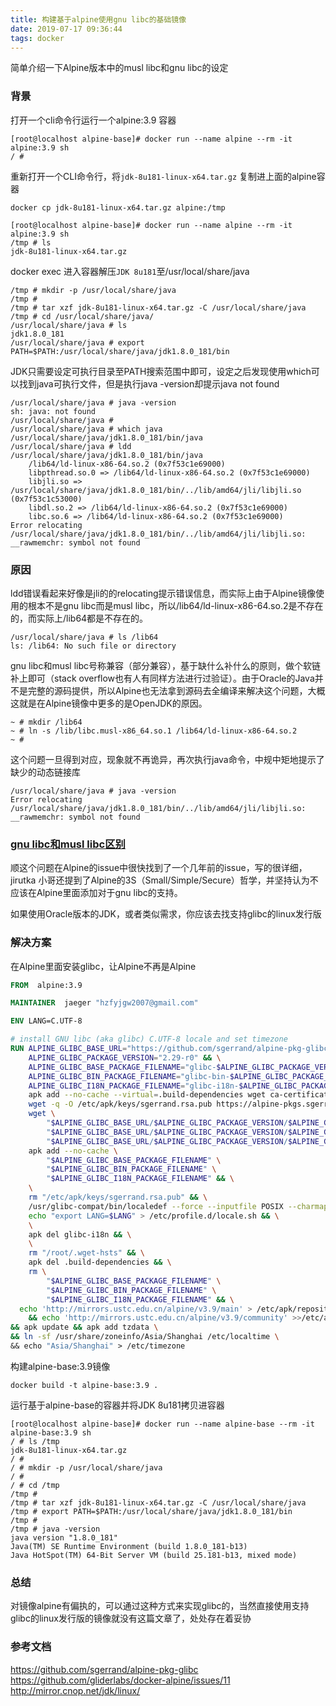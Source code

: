 ```yaml
---
title: 构建基于alpine使用gnu libc的基础镜像
date: 2019-07-17 09:36:44
tags: docker
---
```

简单介绍一下Alpine版本中的musl libc和gnu libc的设定

### 背景

打开一个cli命令行运行一个alpine:3.9 容器

```shell
[root@localhost alpine-base]# docker run --name alpine --rm -it alpine:3.9 sh
/ #
```

重新打开一个CLI命令行，将`jdk-8u181-linux-x64.tar.gz` 复制进上面的alpine容器

```shell
docker cp jdk-8u181-linux-x64.tar.gz alpine:/tmp
```

```shell
[root@localhost alpine-base]# docker run --name alpine --rm -it alpine:3.9 sh
/tmp # ls
jdk-8u181-linux-x64.tar.gz
```

docker exec 进入容器解压`JDK 8u181`至/usr/local/share/java

```shell
/tmp # mkdir -p /usr/local/share/java
/tmp # 
/tmp # tar xzf jdk-8u181-linux-x64.tar.gz -C /usr/local/share/java
/tmp # cd /usr/local/share/java/
/usr/local/share/java # ls
jdk1.8.0_181
/usr/local/share/java # export PATH=$PATH:/usr/local/share/java/jdk1.8.0_181/bin
```

JDK只需要设定可执行目录至PATH搜索范围中即可，设定之后发现使用which可以找到java可执行文件，但是执行java -version却提示java not found

```shell
/usr/local/share/java # java -version
sh: java: not found
/usr/local/share/java #
/usr/local/share/java # which java
/usr/local/share/java/jdk1.8.0_181/bin/java
/usr/local/share/java # ldd /usr/local/share/java/jdk1.8.0_181/bin/java
	/lib64/ld-linux-x86-64.so.2 (0x7f53c1e69000)
	libpthread.so.0 => /lib64/ld-linux-x86-64.so.2 (0x7f53c1e69000)
	libjli.so => /usr/local/share/java/jdk1.8.0_181/bin/../lib/amd64/jli/libjli.so (0x7f53c1c53000)
	libdl.so.2 => /lib64/ld-linux-x86-64.so.2 (0x7f53c1e69000)
	libc.so.6 => /lib64/ld-linux-x86-64.so.2 (0x7f53c1e69000)
Error relocating /usr/local/share/java/jdk1.8.0_181/bin/../lib/amd64/jli/libjli.so: __rawmemchr: symbol not found
```

### 原因

ldd错误看起来好像是jli的的relocating提示错误信息，而实际上由于Alpine镜像使用的根本不是gnu libc而是musl libc，所以/lib64/ld-linux-x86-64.so.2是不存在的，而实际上/lib64都是不存在的。

```shell
/usr/local/share/java # ls /lib64
ls: /lib64: No such file or directory
```



gnu libc和musl libc号称兼容（部分兼容），基于缺什么补什么的原则，做个软链补上即可（stack overflow也有人有同样方法进行过验证）。由于Oracle的Java并不是完整的源码提供，所以Alpine也无法拿到源码去全编译来解决这个问题，大概这就是在Alpine镜像中更多的是OpenJDK的原因。

```shell
~ # mkdir /lib64
~ # ln -s /lib/libc.musl-x86_64.so.1 /lib64/ld-linux-x86-64.so.2
~ # 
```

这个问题一旦得到对应，现象就不再诡异，再次执行java命令，中规中矩地提示了缺少的动态链接库

```shell
/usr/local/share/java # java -version
Error relocating /usr/local/share/java/jdk1.8.0_181/bin/../lib/amd64/jli/libjli.so: __rawmemchr: symbol not found
```

### [gnu libc和musl libc区别](https://wiki.musl-libc.org/functional-differences-from-glibc.html)

顺这个问题在Alpine的issue中很快找到了一个几年前的issue，写的很详细，jirutka 小哥还提到了Alpine的3S（Small/Simple/Secure）哲学，并坚持认为不应该在Alpine里面添加对于gnu libc的支持。

如果使用Oracle版本的JDK，或者类似需求，你应该去找支持glibc的linux发行版

### 解决方案

在Alpine里面安装glibc，让Alpine不再是Alpine

```dockerfile
FROM  alpine:3.9

MAINTAINER  jaeger "hzfyjgw2007@gmail.com" 

ENV LANG=C.UTF-8

# install GNU libc (aka glibc) C.UTF-8 locale and set timezone
RUN ALPINE_GLIBC_BASE_URL="https://github.com/sgerrand/alpine-pkg-glibc/releases/download" && \
    ALPINE_GLIBC_PACKAGE_VERSION="2.29-r0" && \
    ALPINE_GLIBC_BASE_PACKAGE_FILENAME="glibc-$ALPINE_GLIBC_PACKAGE_VERSION.apk" && \
    ALPINE_GLIBC_BIN_PACKAGE_FILENAME="glibc-bin-$ALPINE_GLIBC_PACKAGE_VERSION.apk" && \
    ALPINE_GLIBC_I18N_PACKAGE_FILENAME="glibc-i18n-$ALPINE_GLIBC_PACKAGE_VERSION.apk" && \
    apk add --no-cache --virtual=.build-dependencies wget ca-certificates && \
    wget -q -O /etc/apk/keys/sgerrand.rsa.pub https://alpine-pkgs.sgerrand.com/sgerrand.rsa.pub && \
    wget \
        "$ALPINE_GLIBC_BASE_URL/$ALPINE_GLIBC_PACKAGE_VERSION/$ALPINE_GLIBC_BASE_PACKAGE_FILENAME" \
        "$ALPINE_GLIBC_BASE_URL/$ALPINE_GLIBC_PACKAGE_VERSION/$ALPINE_GLIBC_BIN_PACKAGE_FILENAME" \
        "$ALPINE_GLIBC_BASE_URL/$ALPINE_GLIBC_PACKAGE_VERSION/$ALPINE_GLIBC_I18N_PACKAGE_FILENAME" && \
    apk add --no-cache \
        "$ALPINE_GLIBC_BASE_PACKAGE_FILENAME" \
        "$ALPINE_GLIBC_BIN_PACKAGE_FILENAME" \
        "$ALPINE_GLIBC_I18N_PACKAGE_FILENAME" && \
    \
    rm "/etc/apk/keys/sgerrand.rsa.pub" && \
    /usr/glibc-compat/bin/localedef --force --inputfile POSIX --charmap UTF-8 "$LANG" || true && \
    echo "export LANG=$LANG" > /etc/profile.d/locale.sh && \
    \
    apk del glibc-i18n && \
    \
    rm "/root/.wget-hsts" && \
    apk del .build-dependencies && \
    rm \
        "$ALPINE_GLIBC_BASE_PACKAGE_FILENAME" \
        "$ALPINE_GLIBC_BIN_PACKAGE_FILENAME" \
        "$ALPINE_GLIBC_I18N_PACKAGE_FILENAME" && \
  echo 'http://mirrors.ustc.edu.cn/alpine/v3.9/main' > /etc/apk/repositories \
    && echo 'http://mirrors.ustc.edu.cn/alpine/v3.9/community' >>/etc/apk/repositories \
&& apk update && apk add tzdata \
&& ln -sf /usr/share/zoneinfo/Asia/Shanghai /etc/localtime \ 
&& echo "Asia/Shanghai" > /etc/timezone
```

构建alpine-base:3.9镜像

```shell
docker build -t alpine-base:3.9 .
```

运行基于alpine-base的容器并将JDK 8u181拷贝进容器

```
[root@localhost alpine-base]# docker run --name alpine-base --rm -it alpine-base:3.9 sh
/ # ls /tmp
jdk-8u181-linux-x64.tar.gz
/ # 
/ # mkdir -p /usr/local/share/java
/ # 
/ # cd /tmp
/tmp # 
/tmp # tar xzf jdk-8u181-linux-x64.tar.gz -C /usr/local/share/java
/tmp # export PATH=$PATH:/usr/local/share/java/jdk1.8.0_181/bin
/tmp # 
/tmp # java -version
java version "1.8.0_181"
Java(TM) SE Runtime Environment (build 1.8.0_181-b13)
Java HotSpot(TM) 64-Bit Server VM (build 25.181-b13, mixed mode)

```

### 总结

对镜像alpine有偏执的，可以通过这种方式来实现glibc的，当然直接使用支持glibc的linux发行版的镜像就没有这篇文章了，处处存在着妥协

### 参考文档
https://github.com/sgerrand/alpine-pkg-glibc
https://github.com/gliderlabs/docker-alpine/issues/11
http://mirror.cnop.net/jdk/linux/
